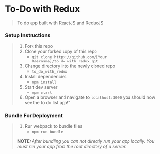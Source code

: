 # To-Do with Redux

> To do app built with ReactJS and ReduxJS
### Setup Instructions

> 1. Fork this repo
> 1. Clone your forked copy of this repo
>    - `git clone https://github.com/[Your Username]/to_do_with_redux.git`
> 1. Change directory into the newly cloned repo
>    - `to_do_with_redux`
> 1. Install dependencies 
>    - `npm install`
> 1. Start dev server
>    - `npm start`
> 1. Open a browser and navigate to `localhost:3000` you should now see the to do list app!"

### Bundle For Deployment

> 1. Run webpack to bundle files
>    - `npm run bundle`
> 
> **NOTE:** *After bundling you can not directly run your app locally. You must run your app from the root directory of a server.*
